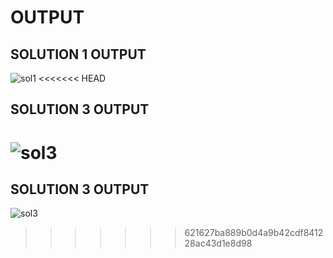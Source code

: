 # OUTPUT

## SOLUTION 1 OUTPUT
![sol1](https://github.com/arpita2105/GITHUB/assets/136358528/f8ed9320-6b2e-403f-9ea5-9ab6543a199a)
<<<<<<< HEAD


## SOLUTION 3 OUTPUT
![sol3](https://github.com/arpita2105/GITHUB/assets/136358528/9cfd4ae2-c88b-4c96-977b-95ed7c7e756b)
=======

## SOLUTION 3 OUTPUT

![sol3](https://github.com/arpita2105/GITHUB/assets/136358528/9cfd4ae2-c88b-4c96-977b-95ed7c7e756b)
>>>>>>> 621627ba889b0d4a9b42cdf841228ac43d1e8d98
